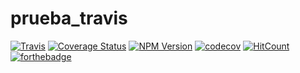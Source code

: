 # prueba_travis
[![Travis](https://img.shields.io/travis/juaneml/prueba_travis?logo=travis)](https://img.shields.io)
[![Coverage Status](https://coveralls.io/repos/github/juaneml/prueba_travis/badge.svg)](https://coveralls.io/github/juaneml/prueba_travis)
[![NPM Version](https://badge.fury.io/js/prueba_travis.svg)](https://badge.fury.io/js/prueba_travis)
[![codecov](https://codecov.io/gh/juaneml/prueba_travis/branch/master/graph/badge.svg)](https://codecov.io/gh/juaneml/prueba_travis)
[![HitCount](http://hits.dwyl.com/juaneml/prueba_travis.svg)](http://hits.dwyl.com/juaneml/prueba_travis)
[![forthebadge](https://forthebadge.com/images/badges/made-with-python.svg)](https://forthebadge.com)
